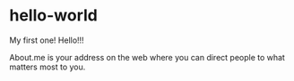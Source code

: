 # hello-world
My first one! Hello!!!

About.me is your address on the web where you can direct people to what matters most to you.
